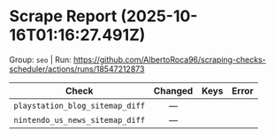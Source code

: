 # Scrape Report (2025-10-16T01:16:27.491Z)

Group: `seo`  |  Run: https://github.com/AlbertoRoca96/scraping-checks-scheduler/actions/runs/18547212873

| Check | Changed | Keys | Error |
|---|:---:|:--|:--|
| `playstation_blog_sitemap_diff` | — |  |  |
| `nintendo_us_news_sitemap_diff` | — |  |  |
